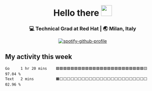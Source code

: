 
<div align="center">
 <h1> Hello there <img src="https://media.giphy.com/media/hvRJCLFzcasrR4ia7z/giphy.gif" width="35px"></h1>
</div>

<div align="center">
<h3>💻 Technical Grad at Red Hat | 🌏 Milan, Italy </h3>

 [![spotify-github-profile](https://spotify-github-profile.vercel.app/api/view?uid=jck4o2j00vjzve6t4iobuzhmq&cover_image=true&theme=compact)](https://github.com/kittinan/spotify-github-profile)
 
</div>



## My activity this week

<!--START_SECTION:waka-->
```text
Go     1 hr 20 mins    🟩🟩🟩🟩🟩🟩🟩🟩🟩🟩🟩🟩🟩🟩🟩🟩🟩🟩🟩🟩🟩🟩🟩🟩🟨   97.04 % 
Text   2 mins          🟧⬜⬜⬜⬜⬜⬜⬜⬜⬜⬜⬜⬜⬜⬜⬜⬜⬜⬜⬜⬜⬜⬜⬜⬜   02.96 % 
```
<!--END_SECTION:waka-->
